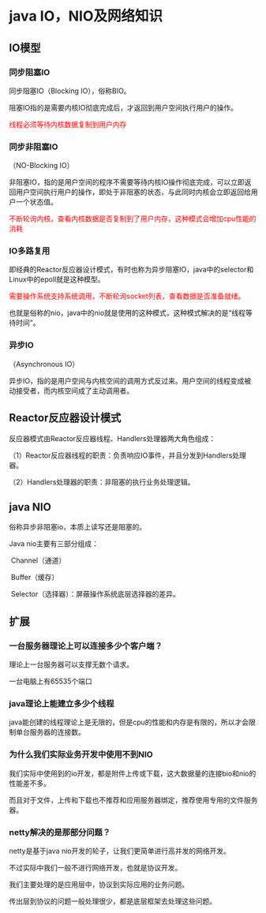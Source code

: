 # java IO，NIO及网络知识

## IO模型

### 同步阻塞IO

同步阻塞IO（Blocking IO），俗称BIO。

阻塞IO指的是需要内核IO彻底完成后，才返回到用户空间执行用户的操作。

<p style='color:red'>线程必须等待内核数据复制到用户内存</p>

### 同步非阻塞IO

（NO-Blocking IO）

非阻塞IO，指的是用户空间的程序不需要等待内核IO操作彻底完成，可以立即返回用户空间执行用户的操作，即处于非阻塞的状态，与此同时内核会立即返回给用户一个状态值。

<p style='color:red'>不断轮询内核，查看内核数据是否复制到了用户内存，这种模式会增加cpu性能的消耗</p>

### IO多路复用

即经典的Reactor反应器设计模式，有时也称为异步阻塞IO，java中的selector和Linux中的epoll就是这种模型。

<p style='color:red'>需要操作系统支持系统调用，不断轮询socket列表，查看数据是否准备就绪。</p>

也就是俗称的nio，java中的nio就是使用的这种模式，这种模式解决的是“线程等待时间”。

### 异步IO

（Asynchronous IO）

异步IO，指的是用户空间与内核空间的调用方式反过来。用户空间的线程变成被动接受者，而内核空间成了主动调用者。

## Reactor反应器设计模式

反应器模式由Reactor反应器线程、Handlers处理器两大角色组成：

（1）Reactor反应器线程的职责：负责响应IO事件，并且分发到Handlers处理器。

（2）Handlers处理器的职责：非阻塞的执行业务处理逻辑。

## java NIO

俗称异步非阻塞io，本质上读写还是阻塞的。

Java nio主要有三部分组成：

​	Channel（通道）

​	Buffer（缓存）

​	Selector（选择器）：屏蔽操作系统底层选择器的差异。

## 扩展

### 一台服务器理论上可以连接多少个客户端？

理论上一台服务器可以支撑无数个请求。

一台电脑上有65535个端口

### java理论上能建立多少个线程

java能创建的线程理论上是无限的，但是cpu的性能和内存是有限的，所以才会限制单台服务器的连接数。

### 为什么我们实际业务开发中使用不到NIO

我们实际中使用到的io开发，都是附件上传或下载，这大数据量的连接bio和nio的性能差不多。

而且对于文件，上传和下载也不推荐和应用服务器绑定，推荐使用专用的文件服务器。

### netty解决的是那部分问题？

netty是基于java nio开发的轮子，让我们更简单进行高并发的网络开发。

不过实际中我们一般不进行网络开发，也就是协议开发。

我们主要处理的是应用层中，协议到实际应用的业务问题。

传出层到协议的问题一般处理很少，都是底层框架去处理这些问题。

